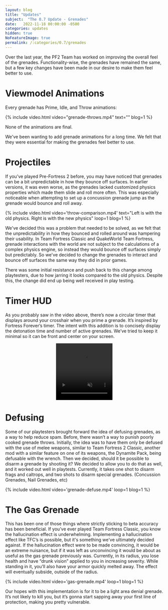 ```yaml
---
layout: blog
title: "Updates"
subject:  "The 0.7 Update - Grenades"
date:   2022-11-18 00:00:00 -0500
categories: updates
hidden: true
NoFeatureImage: true
permalink: /:categories/0.7/grenades
---
```


Over the last year, the PF2 Team has worked on improving the overall feel of the grenades. Functionality-wise, the grenades have remained the same, but a few key changes have been made in our desire to make them feel better to use.

# Viewmodel Animations

Every grenade has Prime, Idle, and Throw animations:

{% include video.html video="grenade-throws.mp4" text="" blog=1 %}

None of the animations are final.

We've been wanting to add grenade animations for a long time. We felt that they were essential for making the grenades feel better to use.

# Projectiles

If you’ve played Pre-Fortress 2 before, you may have noticed that grenades can be a bit unpredictable in how they bounce off surfaces. In earlier versions, it was even worse, as the grenades lacked customized physics properties which made them slide and roll more often. This was especially noticeable when attempting to set up a concussion grenade jump as the grenade would bounce and roll away.

{% include video.html video='throw-comparison.mp4' text="Left is with the old physics. Right is with the new physics" loop=1 blog=1 %}

We've decided this was a problem that needed to be solved, as we felt that the unpredictability in how they bounced and rolled around was hampering their usability. In Team Fortress Classic and QuakeWorld Team Fortress, grenade interactions with the world are not subject to the calculations of a complex physics engine, so instead they would bounce off surfaces simply but predictably. So we've decided to change the grenades to interact and bounce off surfaces the same way they did in prior games.

There was some initial resistance and push back to this change among playtesters, due to how jarring it looks compared to the old physics. Despite this, the change did end up being well received in play testing.

# Timer HUD

As you probably saw in the video above, there’s now a circular timer that displays around your crosshair when you prime a grenade. It’s inspired by Fortress Forever’s timer. The intent with this addition is to concisely display the detonation time and number of active grenades. We’ve tried to keep it minimal so it can be front and center on your screen.

<!--Need this to be formatted differently to other videos-->
<video playsinline preload='auto' preload="metadata" style="width:180px;height:180px;margin-left:auto;margin-right:auto;display:block" muted loop autoplay >
    <source src="/assets/blog/{{ page.slug }}/grenade-timer.mp4#t=0.001" type="video/mp4" />
</video>

# Defusing

Some of our playtesters brought forward the idea of defusing grenades, as a way to help reduce spam. Before, there wasn’t a way to punish poorly cooked grenade throws. Initially, the idea was to have them only be defused with the use of melee weapons, similar to Team Fortress 2 Classic, another mod with a similar feature on one of its weapons, the Dynamite Pack, being defusable with the wrench. Then we decided, should it be possible to disarm a grenade by shooting it? We decided to allow you to do that as well, and it worked out well in playtests. Currently, it takes one shot to disarm frags and caltrops, and two shots to disarm special grenades. (Concussion Grenades, Nail Grenades, etc)

{% include video.html video='grenade-defuse.mp4' loop=1 blog=1 %}

# The Gas Grenade

This has been one of those things where strictly sticking to beta accuracy has been beneficial. If you’ve ever played Team Fortress Classic, you know the hallucination effect is underwhelming. Implementing a hallucination effect like TFC’s is possible, but it's something we've ultimately decided against. If the hallucination effect were to be made convincing, it would be an extreme nuisance, but if it was left as unconvincing it would be about as useful as the gas grenade previously was. Currently, in its radius, you lose health and have “drunk vision” applied to you in increasing severity. While standing in it, you’ll also have your armor quickly melted away. The effect will eventually subside, outside of the radius.

{% include video.html video='gas-grenade.mp4' loop=1 blog=1 %}

Our hopes with this implementation is for it to be a light area denial grenade. It’s not likely to kill you, but it’s gonna start sapping away your first line of protection, making you pretty vulnerable.